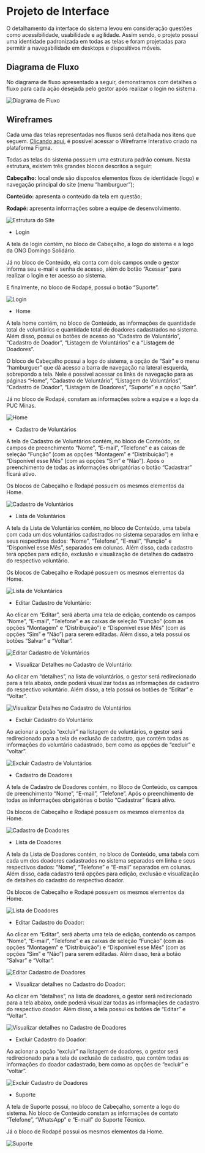 # Projeto de Interface

O detalhamento da interface do sistema levou em consideração questões como acessibilidade, usabilidade e agilidade. Assim sendo, o projeto possui uma identidade padronizada em todas as telas e foram projetadas para permitir a navegabilidade em desktops e dispositivos móveis.

## Diagrama de Fluxo

No diagrama de fluxo apresentado a seguir, demonstramos com detalhes o fluxo para cada ação desejada pelo gestor após realizar o login no sistema.

![Diagrama de Fluxo](img/diagrama-de-fluxo.png)

## Wireframes

Cada uma das telas representadas nos fluxos será detalhada nos itens que seguem. [Clicando aqui](https://www.figma.com/proto/0OKbr2snkURSE7kFsZv5cV/SGO---Sistema-de-Gest%C3%A3o-de-ONGs?page-id=0%3A1&node-id=138%3A2&viewport=-695%2C308%2C0.25&scaling=min-zoom&starting-point-node-id=138%3A2), é possível acessar o Wireframe Interativo criado na plataforma Figma.

Todas as telas do sistema possuem uma estrutura padrão comum. Nesta estrutura, existem três grandes blocos descritos a seguir:

**Cabeçalho:** local onde são dispostos elementos fixos de identidade (logo) e navegação principal do site (menu “hamburguer”);

**Conteúdo:** apresenta o conteúdo da tela em questão;

**Rodapé:** apresenta informações sobre a equipe de desenvolvimento.

![Estrutura do Site](img/estrutura-do-site.png)


- Login

A tela de login contém, no bloco de Cabeçalho, a logo do sistema e a logo da ONG Domingo Solidário.

Já no bloco de Conteúdo, ela conta com dois campos onde o gestor informa seu e-mail e senha de acesso, além do botão “Acessar” para realizar o login e ter acesso ao sistema.

E finalmente, no bloco de Rodapé, possuí o botão “Suporte”.

![Login](img/wireframes/login.png)


- Home

A tela home contém, no bloco de Conteúdo, as informações de quantidade total de voluntários e quantidade total de doadores cadastrados no sistema. Além disso, possui os botões de acesso ao “Cadastro de Voluntário”, “Cadastro de Doador”, “Listagem de Voluntários” e a “Listagem de Doadores”.

O bloco de Cabeçalho possui a logo do sistema, a opção de “Sair” e o menu “hamburguer” que dá acesso a barra de navegação na lateral esquerda, sobrepondo a tela. Nele é possível acessar os links de navegação para as páginas “Home”, “Cadastro de Voluntário”, “Listagem de Voluntários”, “Cadastro de Doador”, “Listagem de Doadores”, “Suporte” e a opção “Sair”.

Já no bloco de Rodapé, constam as informações sobre a equipe e a logo da PUC Minas.

![Home](img/wireframes/home.png)


- Cadastro de Voluntários

A tela de Cadastro de Voluntários contém, no bloco de Conteúdo, os campos de preenchimento “Nome”, “E-mail”, “Telefone” e as caixas de seleção “Função” (com as opções “Montagem” e “Distribuição”) e “Disponível esse Mês” (com as opções “Sim” e “Não”). Após o preenchimento de todas as informações obrigatórias o botão “Cadastrar” ficará ativo.

Os blocos de Cabeçalho e Rodapé possuem os mesmos elementos da Home.

![Cadastro de Voluntários](img/wireframes/cadastro-de-voluntario.png)


- Lista de Voluntários

A tela da Lista de Voluntários contém, no bloco de Conteúdo, uma tabela com cada um dos voluntários cadastrados no sistema separados em linha e seus respectivos dados: “Nome”, “Telefone”, “E-mail”, “Função” e “Disponível esse Mês”, separados em colunas. Além disso, cada cadastro terá opções para edição, exclusão e visualização de detalhes do cadastro do respectivo voluntário.

Os blocos de Cabeçalho e Rodapé possuem os mesmos elementos da Home.

![Lista de Voluntários](img/wireframes/wireframe-listagem-de-voluntario.png)


- Editar Cadastro de Voluntário:

Ao clicar em “Editar”, será aberta uma tela de edição, contendo os campos “Nome”, “E-mail”, “Telefone” e as caixas de seleção “Função” (com as opções “Montagem” e “Distribuição”) e “Disponível esse Mês” (com as opções “Sim” e “Não”) para serem editadas. Além disso, a tela possui os botões “Salvar” e “Voltar”. 


![Editar Cadastro de Voluntários](img/wireframes/wireframe-editar-voluntario.png)


- Visualizar Detalhes no Cadastro de Voluntário:

Ao clicar em “detalhes”, na  lista de voluntários, o gestor será redirecionado para a tela abaixo, onde poderá visualizar todas as informações de cadastro do respectivo voluntário.  Além disso, a tela possui os botões de “Editar” e “Voltar”. 


![Visualizar Detalhes no Cadastro de Voluntários](img/wireframes/wireframe-detalhes-voluntario.png)


- Excluir Cadastro do Voluntário:

Ao acionar a opção “excluir” na listagem de voluntários, o gestor será redirecionado para a tela de exclusão de cadastro,  que contém todas as informações do voluntário cadastrado, bem como as opções de “excluir” e “voltar”. 

![Excluir Cadastro de Voluntários](img/wireframes/wireframe-excluir-voluntario.png)



- Cadastro de Doadores

A tela de Cadastro de Doadores contém, no Bloco de Conteúdo, os campos de preenchimento “Nome”, “E-mail”, “Telefone”. Após o preenchimento de todas as informações obrigatórias o botão “Cadastrar” ficará ativo.

Os blocos de Cabeçalho e Rodapé possuem os mesmos elementos da Home.

![Cadastro de Doadores](img/wireframes/cadastro-de-doadores.png)


- Lista de Doadores

A tela da Lista de Doadores contém, no bloco de Conteúdo, uma tabela com cada um dos doadores cadastrados no sistema separados em linha e seus respectivos dados: “Nome”, “Telefone” e “E-mail” separados em colunas. Além disso, cada cadastro terá opções para edição, exclusão e visualização de detalhes do cadastro do respectivo doador.


Os blocos de Cabeçalho e Rodapé possuem os mesmos elementos da Home.

![Lista de Doadores](img/wireframes/wireframe-listagem-de-doadores.png)


- Editar Cadastro do Doador:

Ao clicar em “Editar”, será aberta uma tela de edição, contendo os campos “Nome”, “E-mail”, “Telefone” e as caixas de seleção “Função” (com as opções “Montagem” e “Distribuição”) e “Disponível esse Mês” (com as opções “Sim” e “Não”) para serem editadas. Além disso, terá a botão “Salvar” e “Voltar”.  

![Editar Cadastro de Doadores](img/wireframes/wireframe-editar-doador.png)


- Visualizar detalhes no Cadastro do Doador:

Ao clicar em “detalhes”, na  lista de doadores, o gestor será redirecionado para a tela abaixo, onde poderá visualizar todas as informações de cadastro do respectivo doador.  Além disso, a tela possui os botões de “Editar” e “Voltar”. 

![Visualizar detalhes no Cadastro de Doadores](img/wireframes/wireframe-detalhes-doador.png)


- Excluir Cadastro do Doador:

Ao acionar a opção “excluir” na listagem de doadores, o gestor será redirecionado para a tela de exclusão de cadastro,  que contém todas as informações do doador cadastrado, bem como as opções de “excluir” e “voltar”. 

![Excluir Cadastro de Doadores](img/wireframes/wireframe-excluir-doador.png)

- Suporte

A tela de Suporte possui, no bloco de Cabeçalho, somente a logo do sistema. No bloco de Conteúdo constam as informações de contato “Telefone”, “WhatsApp” e “E-mail” do Suporte Técnico.

Já o bloco de Rodapé possui os mesmos elementos da Home.

![Suporte](img/wireframes/suporte.png)
